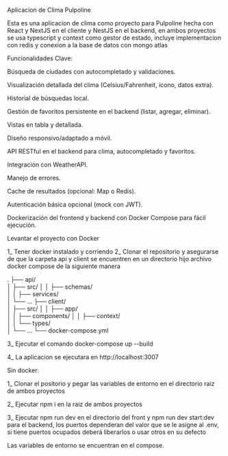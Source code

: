 Aplicacion de Clima Pulpoline

Esta es una aplicacion de clima como proyecto para Pulpoline hecha con React y NextJS en el cliente y NestJS en el backend, en ambos proyectos se usa typescript y context como gestor de estado, incluye implementacion con redis y conexion a la base de datos con mongo atlas

Funcionalidades Clave:

Búsqueda de ciudades con autocompletado y validaciones.

Visualización detallada del clima (Celsius/Fahrenheit, ícono, datos extra).

Historial de búsquedas local.

Gestión de favoritos persistente en el backend (listar, agregar, eliminar).

Vistas en tabla y detallada.

Diseño responsivo/adaptado a móvil.

API RESTful en el backend para clima, autocompletado y favoritos.

Integración con WeatherAPI.

Manejo de errores.

Cache de resultados (opcional: Map o Redis).

Autenticación básica opcional (mock con JWT).

Dockerización del frontend y backend con Docker Compose para fácil ejecución.


Levantar el proyecto con Docker

1_ Tener docker instalado y corriendo
2_ Clonar el repositorio y asegurarse de que la carpeta api y client se encuentren en un directorio hijo archivo docker compose de la siguiente manera

.
├── api/                
│   ├── src/
│   │   ├── schemas/    
│   │   ├── services/    
│   └── ...
├── client/             
│   ├── src/
│   │   ├── app/        
│   │   ├── components/ 
│   │   ├── context/    
│   │   └── types/     
│   └── ...
└── docker-compose.yml  

3_ Ejecutar el comando docker-compose up --build

4_ La aplicacion se ejecutara en http://localhost:3007

Sin docker:

1_ Clonar el positorio y pegar las variables de entorno en el directorio raiz de ambos proyectos

2_ Ejecutar npm i en la raiz de ambos proyectos

3_ Ejecutar npm run dev en el directorio del front y npm run dev start:dev para el backend, los puertos dependeran del valor que se le asigne al .env, si tiene puertos ocupados deberá liberarlos o usar otros en su defecto

Las variables de entorno se encuentran en el compose.